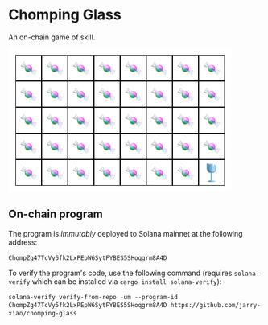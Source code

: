 # Chomping Glass

An on-chain game of skill.

![image info](./images/game.png)

## On-chain program

The program is *immutably* deployed to Solana mainnet at the following address:
```
ChompZg47TcVy5fk2LxPEpW6SytFYBES5SHoqgrm8A4D
```

To verify the program's code, use the following command (requires `solana-verify` which can be installed via `cargo install solana-verify`):
```
solana-verify verify-from-repo -um --program-id ChompZg47TcVy5fk2LxPEpW6SytFYBES5SHoqgrm8A4D https://github.com/jarry-xiao/chomping-glass
```